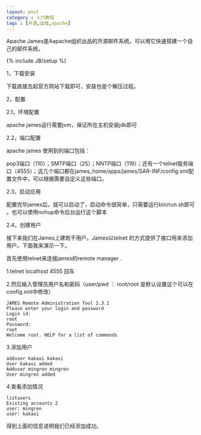 ```yaml
---
layout: post
category : 入门教程 
tags : [开源,运维,apache]
---
```


Apache James是Aapache组织出品的开源邮件系统。可以用它快速搭建一个自己的邮件系统。
<!--break-->

{% include JB/setup %}

 1，下载安装

下载直接去起官方网站下载即可，安装也是个解压过程。

2，配置

2.1，环境配置

apache james运行需要jvm，保证所在主机安装jdk即可

2.2，端口配置

apache james 使用到的端口包括：

pop3端口（110）；SMTP端口（25）；NNTP端口（119）；还有一个telnet服务端口（4555）；这几个端口都在james_home/apps/james/SAR-INF/config.xml配置文件中，可以根据需要自定义这些端口。

2.3，启动应用

配置完毕james后，就可以启动了，启动命令很简单，只需要运行bin/run.sh即可 。也可以使用nohup命令后台运行这个脚本

2.4，创建用户

接下来我们在James上建若干用户。James以telnet 的方式提供了接口用来添加用户。下面我来演示一下。

首先使用telnet来连接james的remote manager .

1.telnet localhost 4555 回车

2.然后输入管理员用户名和密码（user/pwd ： root/root 是默认设置这个可以在config.xml中修改）

    JAMES Remote Administration Tool 2.3.1
    Please enter your login and password
    Login id:
    root
    Password:
    root
    Welcome root. HELP for a list of commands

3.添加用户

    adduser kakaxi kakaxi
    User kakaxi added
    Adduser mingren mingren
    User mingren added

4.查看添加情况

    listusers
    Existing accounts 2
    user: mingren
    user: kakaxi

得到上面的信息说明我们已经添加成功。 